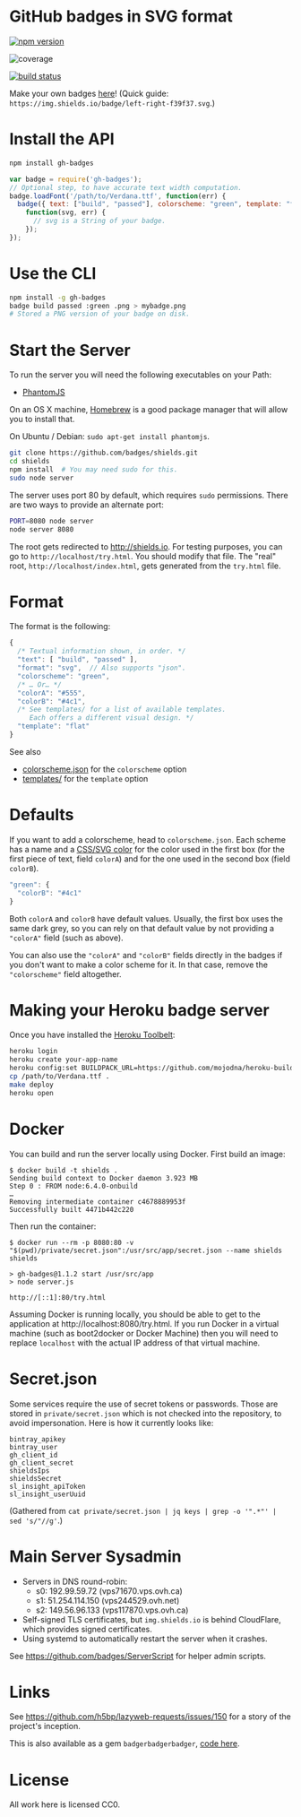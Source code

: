 # GitHub badges in SVG format

[![npm version](http://img.shields.io/npm/v/gh-badges.svg)](https://npmjs.org/package/gh-badges)

![coverage](https://rawgithub.com/badges/shields/master/coverage.svg)

[![build status](http://img.shields.io/travis/badges/gh-badges.svg)](https://travis-ci.org/badges/gh-badges)

Make your own badges [here][badges]! (Quick guide: `https://img.shields.io/badge/left-right-f39f37.svg`.)

[badges]: <http://shields.io/#your-badge>

# Install the API

```bash
npm install gh-badges
```

```js
var badge = require('gh-badges');
// Optional step, to have accurate text width computation.
badge.loadFont('/path/to/Verdana.ttf', function(err) {
  badge({ text: ["build", "passed"], colorscheme: "green", template: "flat" },
    function(svg, err) {
      // svg is a String of your badge.
    });
});
```

# Use the CLI

```bash
npm install -g gh-badges
badge build passed :green .png > mybadge.png
# Stored a PNG version of your badge on disk.
```

# Start the Server
To run the server you will need the following executables on your Path:
- [PhantomJS](http://www.phantomjs.org/)

On an OS X machine, [Homebrew](brew.sh) is a good package manager that will
allow you to install that.

On Ubuntu / Debian: `sudo apt-get install phantomjs`.

```bash
git clone https://github.com/badges/shields.git
cd shields
npm install  # You may need sudo for this.
sudo node server
```

The server uses port 80 by default, which requires `sudo` permissions.
There are two ways to provide an alternate port:

```bash
PORT=8080 node server
node server 8080
```

The root gets redirected to <http://shields.io>.
For testing purposes, you can go to `http://localhost/try.html`.
You should modify that file. The "real" root, `http://localhost/index.html`,
gets generated from the `try.html` file.

# Format

The format is the following:

```js
{
  /* Textual information shown, in order. */
  "text": [ "build", "passed" ],
  "format": "svg",  // Also supports "json".
  "colorscheme": "green",
  /* … Or… */
  "colorA": "#555",
  "colorB": "#4c1",
  /* See templates/ for a list of available templates.
     Each offers a different visual design. */
  "template": "flat"
}
```

See also

- [colorscheme.json](colorscheme.json) for the `colorscheme` option
- [templates/](templates) for the `template` option

# Defaults

If you want to add a colorscheme, head to `colorscheme.json`. Each scheme has a
name and a [CSS/SVG color][] for the color used in the first box (for the first
piece of text, field `colorA`) and for the one used in the second box (field
`colorB`).

[CSS/SVG color]: http://www.w3.org/TR/SVG/types.html#DataTypeColor

```js
"green": {
  "colorB": "#4c1"
}
```

Both `colorA` and `colorB` have default values. Usually, the first box uses the
same dark grey, so you can rely on that default value by not providing a
`"colorA"` field (such as above).

You can also use the `"colorA"` and `"colorB"` fields directly in the badges if
you don't want to make a color scheme for it. In that case, remove the
`"colorscheme"` field altogether.

# Making your Heroku badge server

Once you have installed the [Heroku Toolbelt][]:

[Heroku Toolbelt]: https://toolbelt.heroku.com/

```bash
heroku login
heroku create your-app-name
heroku config:set BUILDPACK_URL=https://github.com/mojodna/heroku-buildpack-multi.git#build-env
cp /path/to/Verdana.ttf .
make deploy
heroku open
```

# Docker

You can build and run the server locally using Docker. First build an image:

```console
$ docker build -t shields .
Sending build context to Docker daemon 3.923 MB
Step 0 : FROM node:6.4.0-onbuild
…
Removing intermediate container c4678889953f
Successfully built 4471b442c220
```

Then run the container:

```console
$ docker run --rm -p 8080:80 -v "$(pwd)/private/secret.json":/usr/src/app/secret.json --name shields shields

> gh-badges@1.1.2 start /usr/src/app
> node server.js

http://[::1]:80/try.html
```

Assuming Docker is running locally, you should be able to get to the application at http://localhost:8080/try.html. If you run Docker in a virtual machine (such as boot2docker or Docker Machine) then you will need to replace `localhost` with the actual IP address of that virtual machine.

# Secret.json

Some services require the use of secret tokens or passwords. Those are stored in `private/secret.json` which is not checked into the repository, to avoid impersonation. Here is how it currently looks like:

```
bintray_apikey
bintray_user
gh_client_id
gh_client_secret
shieldsIps
shieldsSecret
sl_insight_apiToken
sl_insight_userUuid
```

(Gathered from `cat private/secret.json | jq keys | grep -o '".*"' | sed 's/"//g'`.)

# Main Server Sysadmin

- Servers in DNS round-robin:
  - s0: 192.99.59.72 (vps71670.vps.ovh.ca)
  - s1: 51.254.114.150 (vps244529.ovh.net)
  - s2: 149.56.96.133 (vps117870.vps.ovh.ca)
- Self-signed TLS certificates, but `img.shields.io` is behind CloudFlare, which provides signed certificates.
- Using systemd to automatically restart the server when it crashes.

See https://github.com/badges/ServerScript for helper admin scripts.

# Links

See <https://github.com/h5bp/lazyweb-requests/issues/150> for a story of the
project's inception.

This is also available as a gem `badgerbadgerbadger`, [code here][gem].

[gem]: https://github.com/badges/badgerbadgerbadger

# License

All work here is licensed CC0.
